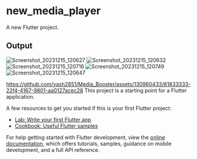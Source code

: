 # new_media_player

A new Flutter project.

## Output

![Screenshot_20231215_120627](https://github.com/yash2851/Media_Booster/assets/130960433/a84ebf1e-814f-414c-a037-337b284ee4a0)
![Screenshot_20231215_120632](https://github.com/yash2851/Media_Booster/assets/130960433/349cfde4-244e-484e-9390-a80cdca67d47)
![Screenshot_20231215_120716](https://github.com/yash2851/Media_Booster/assets/130960433/79edeaf8-a3d0-41fc-9b05-b43870c9b8df)
![Screenshot_20231215_120749](https://github.com/yash2851/Media_Booster/assets/130960433/e3369508-8b76-42e7-bc71-4a98109c64b9)
![Screenshot_20231215_120647](https://github.com/yash2851/Media_Booster/assets/130960433/34836b83-9464-451b-a032-96adad34c18b)

https://github.com/yash2851/Media_Booster/assets/130960433/61833333-22f4-4167-9801-aa0127acec28
This project is a starting point for a Flutter application.

A few resources to get you started if this is your first Flutter project:

- [Lab: Write your first Flutter app](https://docs.flutter.dev/get-started/codelab)
- [Cookbook: Useful Flutter samples](https://docs.flutter.dev/cookbook)

For help getting started with Flutter development, view the
[online documentation](https://docs.flutter.dev/), which offers tutorials,
samples, guidance on mobile development, and a full API reference.
